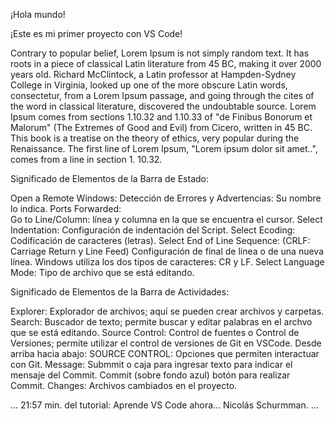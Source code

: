 ¡Hola mundo!

¡Este es mi primer proyecto con VS Code!

Contrary to popular belief, Lorem Ipsum is not simply random text. It
has roots in a piece of classical Latin literature from 45 BC, making
it over 2000 years old. Richard McClintock, a Latin professor at
Hampden-Sydney College in Virginia, looked up one of the more obscure
Latin words, consectetur, from a Lorem Ipsum passage, and going through
the cites of the word in classical literature, discovered the
undoubtable source. Lorem Ipsum comes from sections 1.10.32 and 1.10.33
of "de Finibus Bonorum et Malorum" (The Extremes of Good and Evil) from
Cicero, written in 45 BC. This book is a treatise on the theory of
ethics, very popular during the Renaissance. The first line of Lorem
Ipsum, "Lorem ipsum dolor sit amet..", comes from a line in section 1.
10.32.

Significado de Elementos de la Barra de Estado:

 Open a Remote Windows:
 Detección de Errores y Advertencias: Su nombre lo indica.
 Ports Forwarded:  
 Go to Line/Column: línea y columna en la que se encuentra el cursor.
 Select Indentation: Configuración de indentación del Script.
 Select Ecoding: Codificación de caracteres (letras).
 Select End of Line Sequence: (CRLF: Carriage Return y Line Feed) Configuración de final de línea o de una nueva línea. Windows utiliza los dos tipos de caracteres: CR y LF.
 Select Language Mode: Tipo de archivo que se está editando. 

Significado de Elementos de la Barra de Actividades:

 Explorer: Explorador de archivos; aquí se pueden crear archivos y carpetas.
 Search: Buscador de texto; permite buscar y editar palabras en el archvo que se está editando.
 Source Control: Control de fuentes o Control de Versiones; permite utilizar el control de versiones de Git en VSCode. Desde arriba hacia abajo: SOURCE CONTROL: Opciones que permiten interactuar con Git. Message: Submmit o caja para ingresar texto para indicar el mensaje del Commit. Commit (sobre fondo azul) botón para realizar Commit. Changes: Archivos cambiados en el proyecto.   
             

...
21:57 min. del tutorial: Aprende VS Code ahora... Nicolás Schurmman.
...